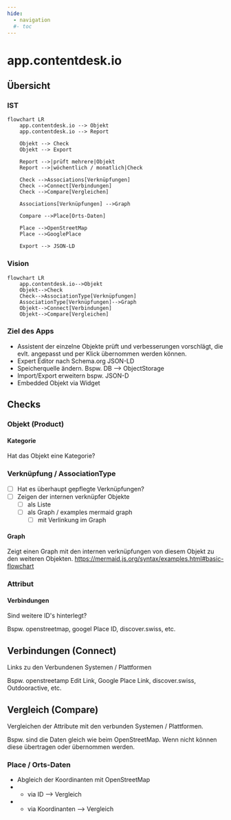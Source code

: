 ```yaml
---
hide:
  - navigation
  #- toc
---
```


# app.contentdesk.io

## Übersicht

### IST
``` mermaid
flowchart LR
    app.contentdesk.io --> Objekt
    app.contentdesk.io --> Report

    Objekt --> Check
    Objekt --> Export

    Report -->|prüft mehrere|Objekt
    Report -->|wöchentlich / monatlich|Check

    Check -->Associations[Verknüpfungen]
    Check -->Connect[Verbindungen]
    Check -->Compare[Vergleichen]

    Associations[Verknüpfungen] -->Graph
    
    Compare -->Place[Orts-Daten]

    Place -->OpenStreetMap
    Place -->GooglePlace

    Export --> JSON-LD

```

### Vision
``` mermaid
flowchart LR
    app.contentdesk.io-->Objekt
    Objekt-->Check
    Check-->AssociationType[Verknüpfungen]
    AssociationType[Verknüpfungen]-->Graph
    Objekt-->Connect[Verbindungen]
    Objekt-->Compare[Vergleichen]
```

### Ziel des Apps

* Assistent der einzelne Objekte prüft und verbesserungen vorschlägt, die evlt. angepasst und per Klick übernommen werden können.
* Expert Editor nach Schema.org JSON-LD
* Speicherquelle ändern. Bspw. DB --> ObjectStorage
* Import/Export erweitern bspw. JSON-D
* Embedded Objekt via Widget

## Checks

### Objekt (Product)

#### Kategorie

Hat das Objekt eine Kategorie?

### Verknüpfung / AssociationType

- [ ] Hat es überhaupt gepflegte Verknüpfungen?
- [ ] Zeigen der internen verknüpfer Objekte
  * [ ] als Liste
  * [ ] als Graph / examples mermaid graph
    * [ ] mit Verlinkung im Graph

#### Graph

Zeigt einen Graph mit den internen verknüpfungen von diesem Objekt zu den weiteren Objekten.
https://mermaid.js.org/syntax/examples.html#basic-flowchart

### Attribut

#### Verbindungen

Sind weitere ID's hinterlegt?

Bspw. openstreetmap, googel Place ID, discover.swiss, etc.


## Verbindungen (Connect)

Links zu den Verbundenen Systemen / Plattformen

Bspw. openstreetamp Edit Link, Google Place Link, discover.swiss, Outdooractive, etc.

## Vergleich (Compare)

Vergleichen der Attribute mit den verbunden Systemen / Plattformen.

Bspw. sind die Daten gleich wie beim OpenStreetMap. Wenn nicht können diese übertragen oder übernommen werden.

### Place / Orts-Daten

* Abgleich der Koordinanten mit OpenStreetMap
* * via ID --> Vergleich
* * via Koordinanten --> Vergleich